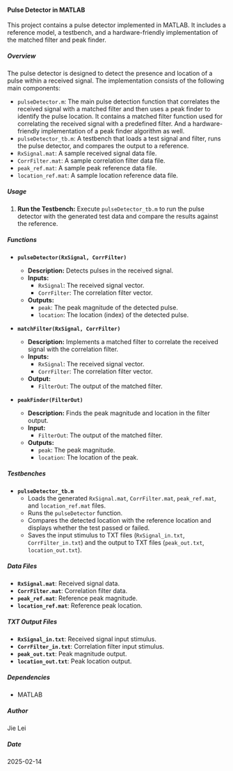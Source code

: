 #### Pulse Detector in MATLAB

This project contains a pulse detector implemented in MATLAB. It includes a reference model, a testbench, and a hardware-friendly implementation of the matched filter and peak finder.

##### Overview

The pulse detector is designed to detect the presence and location of a pulse within a received signal. The implementation consists of the following main components:

-   `pulseDetector.m`: The main pulse detection function that correlates the received signal with a matched filter and then uses a peak finder to identify the pulse location. It contains a matched filter function used for correlating the received signal with a predefined filter. And a hardware-friendly implementation of a peak finder algorithm as well.
-   `pulseDetector_tb.m`: A testbench that loads a test signal and filter, runs the pulse detector, and compares the output to a reference.
-   `RxSignal.mat`: A sample received signal data file.
-   `CorrFilter.mat`: A sample correlation filter data file.
-   `peak_ref.mat`: A sample peak reference data file.
-   `location_ref.mat`: A sample location reference data file.

##### Usage

1.  **Run the Testbench:**
    Execute `pulseDetector_tb.m` to run the pulse detector with the generated test data and compare the results against the reference.

##### Functions

-   **`pulseDetector(RxSignal, CorrFilter)`**
    -   **Description:** Detects pulses in the received signal.
    -   **Inputs:**
        -   `RxSignal`: The received signal vector.
        -   `CorrFilter`: The correlation filter vector.
    -   **Outputs:**
        -   `peak`: The peak magnitude of the detected pulse.
        -   `location`: The location (index) of the detected pulse.

-   **`matchFilter(RxSignal, CorrFilter)`**
    -   **Description:** Implements a matched filter to correlate the received signal with the correlation filter.
    -   **Inputs:**
        -   `RxSignal`: The received signal vector.
        -   `CorrFilter`: The correlation filter vector.
    -   **Output:**
        -   `FilterOut`: The output of the matched filter.

-   **`peakFinder(FilterOut)`**
    -   **Description:** Finds the peak magnitude and location in the filter output.
    -   **Input:**
        -   `FilterOut`: The output of the matched filter.
    -   **Outputs:**
        -   `peak`: The peak magnitude.
        -   `location`: The location of the peak.

##### Testbenches

-   **`pulseDetector_tb.m`**
    -   Loads the generated `RxSignal.mat`, `CorrFilter.mat`, `peak_ref.mat`, and `location_ref.mat` files.
    -   Runs the `pulseDetector` function.
    -   Compares the detected location with the reference location and displays whether the test passed or failed.
    -   Saves the input stimulus to TXT files (`RxSignal_in.txt`, `CorrFilter_in.txt`) and the output to TXT files (`peak_out.txt`, `location_out.txt`).

##### Data Files

-   **`RxSignal.mat`**: Received signal data.
-   **`CorrFilter.mat`**: Correlation filter data.
-   **`peak_ref.mat`**: Reference peak magnitude.
-   **`location_ref.mat`**: Reference peak location.

##### TXT Output Files

-   **`RxSignal_in.txt`**: Received signal input stimulus.
-   **`CorrFilter_in.txt`**: Correlation filter input stimulus.
-   **`peak_out.txt`**: Peak magnitude output.
-   **`location_out.txt`**: Peak location output.

##### Dependencies

-   MATLAB

##### Author

Jie Lei

##### Date

2025-02-14
